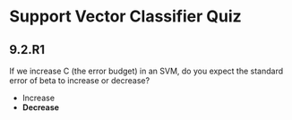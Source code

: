 # Support Vector Classifier Quiz

## 9.2.R1

If we increase C (the error budget) in an SVM, do you expect the standard error of beta to increase or decrease?

- Increase
- **Decrease**
